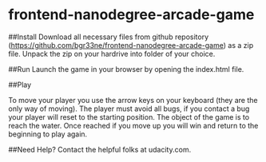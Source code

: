 frontend-nanodegree-arcade-game
===============================

##Install
Download all necessary files from github repository (https://github.com/bgr33ne/frontend-nanodegree-arcade-game) as a zip file. Unpack the zip on your hardrive into folder of your choice.

##Run
Launch the game in your browser by opening the index.html file. 

##Play

To move your player you use the arrow keys on your keyboard (they are the only way of moving). The player must avoid all bugs, if you contact a bug your player will reset to the starting position. The object of the game is to reach the water. Once reached if you move up you will win and return to the beginning to play again. 

##Need Help?
Contact the helpful folks at udacity.com. 

